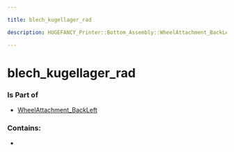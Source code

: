 ```yaml
---

title: blech_kugellager_rad

description: HUGEFANCY_Printer::Bottom_Assembly::WheelAttachment_BackLeft::blech_kugellager_rad

---
```

# blech_kugellager_rad
<script>
    var geoarray = '{"blech_kugellager_rad": {}}';
</script>
<script>
    var basepath = '/assets/HUGEFANCY_Printer/Bottom_Assembly/WheelAttachment_BackLeft/';
</script>
<link rel="stylesheet" href="/css/container.css">

<div id="container"></div>

<!-- these are the required scripts for the three.js scene -->
<script src="/lib/three.min.js"></script>
<script src="/lib/OrbitControls.js"></script>
<script src="/lib/RectAreaLightUniformsLib.js"></script>
<!-- this is your app's lib file -->
<script src="/lib/triceratops_app.js"></script>
### Is Part of
- [WheelAttachment_BackLeft](../WheelAttachment_BackLeft)  

### Contains:
- [](./blech_kugellager_rad/)

